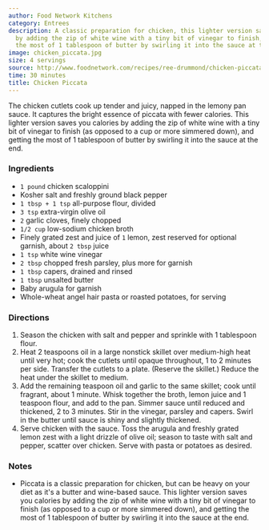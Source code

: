```yaml
---
author: Food Network Kitchens
category: Entrees
description: A classic preparation for chicken, this lighter version saves you calories
  by adding the zip of white wine with a tiny bit of vinegar to finish, and getting
  the most of 1 tablespoon of butter by swirling it into the sauce at the end.
image: chicken_piccata.jpg
size: 4 servings
source: http://www.foodnetwork.com/recipes/ree-drummond/chicken-piccata-with-buttery-lemon-noodles.html
time: 30 minutes
title: Chicken Piccata
---
```


The chicken cutlets cook up tender and juicy, napped in the lemony pan sauce. It captures the bright essence of piccata with fewer calories. This lighter version saves you calories by adding the zip of white wine with a tiny bit of vinegar to finish (as opposed to a cup or more simmered down), and getting the most of 1 tablespoon of butter by swirling it into the sauce at the end.

### Ingredients

* `1 pound` chicken scaloppini
* Kosher salt and freshly ground black pepper
* `1 tbsp + 1 tsp` all-purpose flour, divided
* `3 tsp` extra-virgin olive oil
* `2` garlic cloves, finely chopped
* `1/2 cup` low-sodium chicken broth
* Finely grated zest and juice of `1` lemon, zest reserved for optional garnish, about `2 tbsp` juice
* `1 tsp` white wine vinegar
* `2 tbsp` chopped fresh parsley, plus more for garnish
* `1 tbsp` capers, drained and rinsed
* `1 tbsp` unsalted butter
* Baby arugula for garnish
* Whole-wheat angel hair pasta or roasted potatoes, for serving

### Directions

1. Season the chicken with salt and pepper and sprinkle with 1 tablespoon flour. 
2. Heat 2 teaspoons oil in a large nonstick skillet over medium-high heat until very hot; cook the cutlets until opaque throughout, 1 to 2 minutes per side. Transfer the cutlets to a plate. (Reserve the skillet.) Reduce the heat under the skillet to medium.
3. Add the remaining teaspoon oil and garlic to the same skillet; cook until fragrant, about 1 minute. Whisk together the broth, lemon juice and 1 teaspoon flour, and add to the pan. Simmer sauce until reduced and thickened, 2 to 3 minutes. Stir in the vinegar, parsley and capers. Swirl in the butter until sauce is shiny and slightly thickened. 
4. Serve chicken with the sauce. Toss the arugula and freshly grated lemon zest with a light drizzle of olive oil; season to taste with salt and pepper, scatter over chicken. Serve with pasta or potatoes as desired.

### Notes

- Piccata is a classic preparation for chicken, but can be heavy on your diet as it's a butter and wine-based sauce. This lighter version saves you calories by adding the zip of white wine with a tiny bit of vinegar to finish (as opposed to a cup or more simmered down), and getting the most of 1 tablespoon of butter by swirling it into the sauce at the end.